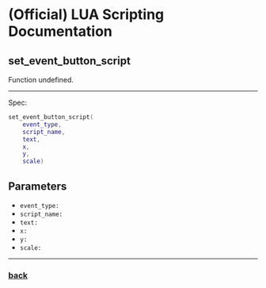 
# (Official) LUA Scripting Documentation

## set_event_button_script

Function undefined.

___

Spec:

```lua
set_event_button_script(
	event_type,
	script_name,
	text,
	x,
	y,
	scale)
```

## Parameters

- `event_type:` 
- `script_name:` 
- `text:` 
- `x:` 
- `y:` 
- `scale:` 

___

### [back](../other)

